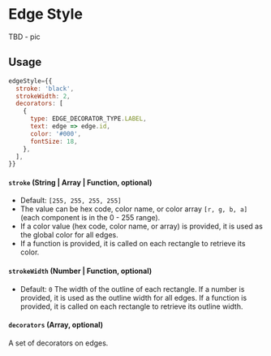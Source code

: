 # Edge Style

TBD - pic

## Usage

```js
edgeStyle={{
  stroke: 'black',
  strokeWidth: 2,
  decorators: [
    {
      type: EDGE_DECORATOR_TYPE.LABEL,
      text: edge => edge.id,
      color: '#000',
      fontSize: 18,
    },
  ],
}}
```

#### `stroke` (String | Array | Function, optional)
- Default: `[255, 255, 255, 255]`
- The value can be hex code, color name, or color array `[r, g, b, a]` (each component is in the 0 - 255 range).
- If a color value (hex code, color name, or array) is provided, it is used as the global color for all edges.
- If a function is provided, it is called on each rectangle to retrieve its color.

#### `strokeWidth` (Number | Function, optional)
- Default: `0`
The width of the outline of each rectangle.
If a number is provided, it is used as the outline width for all edges.
If a function is provided, it is called on each rectangle to retrieve its outline width.

#### `decorators` (Array, optional)
A set of decorators on edges.
